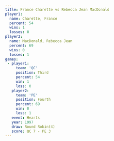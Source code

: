 ```yaml
---
title: France Charette vs Rebecca Jean MacDonald
player1:                       
  name: Charette, France       
  percent: 54                  
  wins: 1                      
  losses: 0                    
player2:                       
  name: MacDonald, Rebecca Jean
  percent: 69                  
  wins: 0                      
  losses: 1                    
games:
 - player1:         
     team: 'QC'     
     position: Third
     percent: 54    
     win: 1         
     loss: 0        
   player2:          
     team: 'PE'      
     position: Fourth
     percent: 69     
     win: 0          
     loss: 1         
   event: Hearts       
   year: 1997          
   draw: Round Robin(4)
   score: QC 7 - PE 3  
---
```

